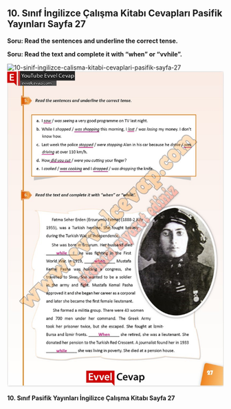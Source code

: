 ## 10. Sınıf İngilizce Çalışma Kitabı Cevapları Pasifik Yayınları Sayfa 27

**Soru: Read the sentences and underline the correct tense.**

**Soru: Read the text and complete it with “when” or “vvhile”.**

![10-sinif-ingilizce-calisma-kitabi-cevaplari-pasifik-sayfa-27]()![10-sinif-ingilizce-calisma-kitabi-cevaplari-pasifik-sayfa-27](./image1.webp)

**10. Sınıf Pasifik Yayınları İngilizce Çalışma Kitabı Sayfa 27**